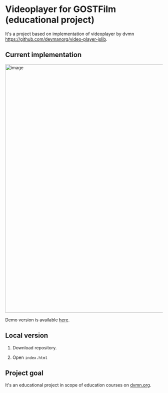 # Videoplayer for GOSTFilm (educational project)

It's a project based on implementation of videoplayer by dvmn https://github.com/devmanorg/video-player-jslib.

## Current implementation

<img width="793" alt="image" src="https://user-images.githubusercontent.com/17562496/223412845-ee56d266-dfc8-4165-bea6-e9d3a7eaf1bd.png">


Demo version is available [here](https://aslepaugo.github.io/gostfilm-player/).

## Local version

1. Download repository.

2. Open `index.html`

## Project goal

It's an educational project in scope of education courses on [dvmn.org](https://dvmn.org/).
